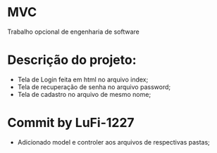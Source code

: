 # MVC
Trabalho opcional de engenharia de software

# Descrição do projeto:
- Tela de Login feita em html no arquivo index;
- Tela de recuperação de senha no arquivo password;
- Tela de cadastro no arquivo de mesmo nome;

# Commit by LuFi-1227
- Adicionado model e controler aos arquivos de respectivas pastas;
